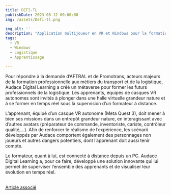 ```yaml
---
title: DEFI-TL
publishDate: 2023-08-12 00:00:00
img: /assets/Defi-tl.png

img_alt: ''
description: "Application multijoueur en VR et Windows pour la formation en logistique, où les apprenants réalisent des missions en coopération, telles que la préparation de commandes ou le stockage de palettes"
tags:
  - VR
  - Windows
  - Logistique
  - Apprentissage

---
```


<p>Pour répondre à la demande d’AFTRAL et de Promotrans, acteurs majeurs de la formation professionnelle aux métiers du transport et de la logistique, Audace Digital Learning a créé un métaverse pour former les futurs professionnels de la logistique. Les apprenants, équipés de casques VR autonomes sont invités à plonger dans une halle virtuelle grandeur nature et à se former en temps réel sous la supervision d’un formateur à distance.</p>

<p>L’apprenant, équipé d’un casque VR autonome (Meta Quest 3), doit mener à bien ses missions dans un entrepôt grandeur nature, en interagissant avec d’autres avatars (préparateur de commande, inventoriste, cariste, contrôleur qualité,…). Afin de renforcer le réalisme de l’expérience, les scénarii développés par Audace comportent également des personnages non joueurs et autres dangers potentiels, dont l’apprenant doit aussi tenir compte.</p>

<p>Le formateur, quant à lui, est connecté à distance depuis un PC. Audace Digital Learning a, pour ce faire, développé une solution innovante qui lui permet de superviser l’ensemble des apprenants et de visualiser leur évolution en temps réel.</p>

<br><a href="https://www.audace-digital-learning.fr/realisation/aftral-promotrans-simulateur-metiers-logistique/">Article associé</a> 

